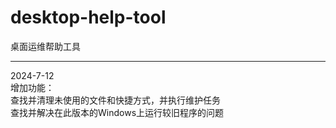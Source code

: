 # desktop-help-tool
桌面运维帮助工具
________________________
2024-7-12</br>
增加功能：</br>
    查找并清理未使用的文件和快捷方式，并执行维护任务</br>
    查找并解决在此版本的Windows上运行较旧程序的问题

